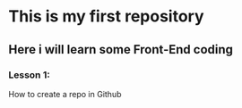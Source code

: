 # This is my first repository
## Here i will learn some Front-End coding
### Lesson 1:
How to create a repo in Github
